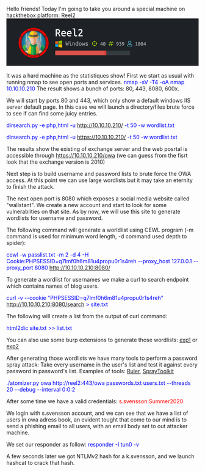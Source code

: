 Hello friends!
Today I'm going to take you around a special machine on hackthebox platform: Reel2
<img src="/src/reel2.png">

It was a hard machine as the statistiques show!
First we start as usual with running <emb>nmap</emb> to see open ports and services.
<span style="color:blue"><emb>nmap -sV -T4 -oA nmap 10.10.10.210</emb></span>
The result shows a bunch of ports: 80, 443, 8080, 600x.


We will start by ports 80 and 443, which only show a default windows IIS server default page. In this case we will launch a directory/files brute force to see if can find some juicy entries.

<span style="color:blue"><emb>dirsearch.py -e php,html -u http://10.10.10.210/ -t 50 -w wordlist.txt</emb></span>


<span style="color:blue"><emb>dirsearch.py -e php,html -u https://10.10.10.210/ -t 50 -w wordlist.txt</emb></span>


The results show the existing of exchange server and the web posrtal is accessible through https://10.10.10.210/owa (we can guess from the fisrt look that the exchange version is 2010)

Next step is to build username and password lists to brute force the OWA access. At this point we can use large wordlists but it may take an eternity to finish the attack.

The next open port is 8080 which exposes a social media website called "wallstant". We create a new account and start to look for some vulnerablities on that site. As by now, we will use this site to generate wordlists for username and password.


The following command will generate a worldlist using CEWL program (-m command is used for minimum word length, -d command used depth to spider):


<span style="color:blue"><emb>cewl -w passlist.txt -m 2 -d 4 -H Cookie:PHPSESSID=q7lmf0h6m81u4propu0r1s4reh --proxy_host 127.0.0.1 --proxy_port 8080 http://10.10.10.210:8080/</emb></span>


To generate a wordlist for usernames we make a curl to search endpoint which contains names of blog users.


<span style="color:blue"><emb>curl -v --cookie "PHPSESSID=q7lmf0h6m81u4propu0r1s4reh" http://10.10.10.210:8080/search > site.txt</emb></span>


The following will create a list from the output of curl command:


<span style="color:blue"><emb>html2dic site.txt >> list.txt</emb></span>

You can also use some burp extensions to generate those wordlists: <a href="https://github.com/PortSwigger/wordlist-extractor">exp1</a> or <a href="https://github.com/tinmyowin7/Wordlist-Generator">exp2</a>


After generating those wordlists we have many tools to perform a password spray attack: Take every username in the user's list and test it against every password in password's list.
Examples of tools: <a href="https://github.com/sensepost/ruler">Ruler</a>, <a href="https://github.com/byt3bl33d3r/SprayingToolkit">SprayToolkit</a>


<span style="color:blue"><emb>./atomizer.py owa http://reel2:443/owa passwords.txt users.txt --threads 20 --debug --interval 0:0:2</emb></span>


After some time we have a valid credentials: <span style="color:red">s.svensson:Summer2020</span>


We login with s.svensson account, and we can see that we have a list of users in owa adress book, an evident tought that come to our mind is to send a phishing email to all users, with an email body set to out attacker machine. 


We set our responder as follow: <span style="color:blue"><emb>responder -I tun0 -v</emb></span>


A few seconds later we got NTLMv2 hash for a k.svensson, and we launch hashcat to crack that hash.
